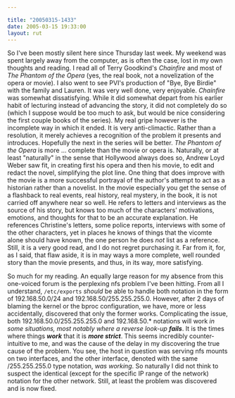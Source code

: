 ```yaml
---

title: "20050315-1433"
date: 2005-03-15 19:33:00
layout: rut
---
```


<p> So I've been mostly silent here since Thursday last week.
My weekend was spent largely away from the computer, as is often
the case, lost in my own thoughts and reading.  I read all of
Terry Goodkind's <em>Chainfire</em> and most of <em>The Phantom
of the Opera</em> (yes, the real book, not a novelization of the
opera or movie).  I also went to see PVI's production of "Bye,
Bye Birdie" with the family and Lauren.  It was very well done,
very enjoyable.  <em>Chainfire</em> was somewhat dissatisfying.
While it did somewhat depart from his earlier habit of lecturing
instead of advancing the story, it did not completely do so (which
I suppose would be too much to ask, but would be nice considering
the first couple books of the series).  My real gripe however is
the incomplete way in which it ended.  It is very anti-climactic.
Rather than a resolution, it merely achieves a recognition of
the problem it presents and introduces.  Hopefully the next in
the series will be better.  <em>The Phantom of the Opera</em>
is more &#x2026; complete than the movie or opera is.  Naturally,
or at least "naturally" in the sense that Hollywood always does so,
Andrew Loyd Weber saw fit, in creating first his opera and then his
movie, to edit and redact the novel, simplifying the plot line.
One thing that does improve with the movie is a more successful
portrayal of the author's attempt to act as a historian rather
than a novelist.  In the movie especially you get the sense of a
flashback to real events, real history, real mystery, in the book,
it is not carried off anywhere near so well.  He refers to letters
and interviews as the source of his story, but knows too much of
the characters' motivations, emotions, and thoughts for that to
be an accurate explanation.  He references Christine's letters,
some police reports, interviews with some of the other characters,
yet in places he knows of things that the vicomte alone should have
known, the one person he does <em>not</em> list as a reference.
Still, it is a very good read, and I do not regret purchasing it.
Far from it, for, as I said, that flaw aside, it is in may ways a
more complete, well rounded story than the movie presents, and thus,
in its way, more satisfying.</p>

<p>So much for my reading.  An equally large reason for my absence
from this one-voiced forum is the perplexing nfs problem I've
been hitting.  From all I understand, <code>/etc/exports</code>
<em>should</em> be able to handle both notation in the form of
192.168.50.0/24 and 192.168.50/255.255.255.0.  However, after 2
days of blaming the kernel or the bproc configuration, we have,
more or less accidentally, discovered that only the former works.
Complicating the issue, both 192.168.50.0/255.255.255.0 and
192.168.50.* notations will work <em>in some situations, most
notably where a reverse look-up </em><strong><em>fails</em></strong>.
It is the times where things <strong><em>work</em></strong> that it
is <strong><em>more strict</em></strong>.  This seems incredibly
counter-intuitive to me, and was the cause of the delay in my
discovering the true cause of the problem.  You see, the host in
question was serving nfs mounts on two interfaces, and the other
interface, denoted with the same /255.255.255.0 type notation,
<em>was working</em>.  So naturally I did not think to suspect
the identical (except for the specific IP range of the network)
notation for the other network.  Still, at least the problem was
discovered and is now fixed.</p>

